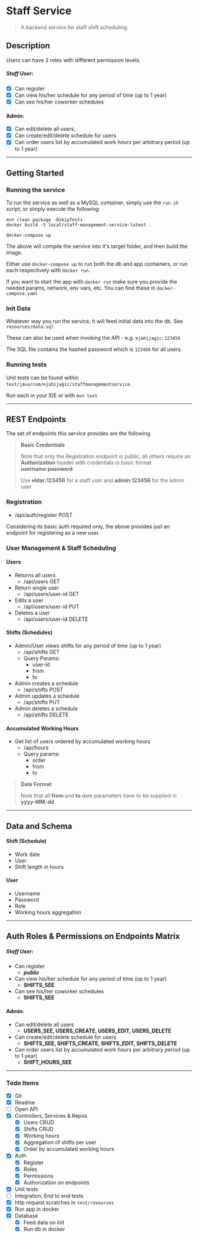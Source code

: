 # Staff Service
> A backend service for staff shift scheduling.

## Description

Users can have 2 roles with different permission levels.

##### Staff User:
* [x] Can register
* [x] Can view his/her schedule for any period of time (up to 1 year)
* [x] Can see his/her coworker schedules

#### Admin:
* [x] Can edit/delete all users,
* [x] Can create/edit/delete schedule for users
* [x] Can order users list by accumulated work hours per arbitrary period (up to 1
  year).

--- 

## Getting Started
### Running the service

To run the service as well as a MySQL container, simply use the `run.sh` script,
or simply execute the following:
```
mvn clean package -DskipTests
docker build -t local/staff-management-service:latest .

docker-compose up
```

The above will compile the service into it's target folder, and then build the image.

Either use `docker-compose up` to run both the db and app containers, or run each
respectively with `docker run`.

If you want to start the app with `docker run` make sure you provide the needed
params, network, env vars, etc. You can find these in `docker-compose.yaml`

### Init Data

Whatever way you run the service, it will feed initial data into the db. See
`resources/data.sql`

These can also be used when invoking the API - e.g.
`ejahijagic:123456`

The SQL file contains the hashed password which is `123456` for all users.

### Running tests
Unit tests can be found within `test/java/com/ejahijagic/staffmanagementservice`. 

Run each in your IDE or with `mvn test`

---

## REST Endpoints
The set of endpoints this service provides are the following

> **Basic Credentials**
> 
> Note that only the Registration endpoint is public, all others require an **Authorization** header 
> with credentials in basic format **username:password** 
> 
> Use **eldar:123456** for a staff user
> and **admin:123456** for the admin user



### Registration
* /api/auth/register POST

Considering its basic auth required only, the above provides just
an endpoint for registering as a new user.

### User Management & Staff Scheduling
#### Users
* Returns all users
    * /api/users GET
* Return single user
  * /api/users/user-id GET
* Edits a user
    * /api/users/user-id PUT
* Deletes a user
    * /api/users/user-id DELETE

#### Shifts (Schedules)
* Admin/User views shifts for any period of time (up to 1 year)
    * /api/shifts GET
    * Query Params:
      * user-id
      * from
      * to
* Admin creates a schedule
    * /api/shifts POST
* Admin updates a schedule
    * /api/shifts PUT
* Admin deletes a schedule
    * /api/shifts DELETE

#### Accumulated Working Hours
* Get list of users ordered by accumulated working hours
  * /api/hours
  * Query params:
    * order
    * from
    * to

> **Date Format**
> 
> Note that all **from** and **to** date parameters have to be supplied in **yyyy-MM-dd**

---
## Data and Schema
#### Shift (Schedule)
* Work date
* User
* Shift length in hours

#### User
* Username
* Password
* Role
* Working hours aggregation

---
## Auth Roles & Permissions on Endpoints Matrix
##### Staff User:
* Can register 
  * **_public_**
* Can view his/her schedule for any period of time (up to 1 year) 
  * **SHIFTS_SEE**
* Can see his/her coworker schedules 
  * **SHIFTS_SEE**

#### Admin:
* Can edit/delete all users
  * **USERS_SEE, USERS_CREATE, USERS_EDIT, USERS_DELETE**
* Can create/edit/delete schedule for users 
  * **SHIFTS_SEE, SHIFTS_CREATE, SHIFTS_EDIT, SHIFTS_DELETE**
* Can order users list by accumulated work hours per arbitrary period (up to 1
  year) 
  * **SHIFT_HOURS_SEE**
---
### Todo Items
- [x] Git
- [x] Readme
- [ ] Open API
- [x] Controllers, Services & Repos
  - [x] Users CRUD
  - [x] Shifts CRUD
  - [x] Working hours
  - [x] Aggregation of shifts per user
  - [x] Order by accumulated working hours
- [x] Auth
  - [x] Register
  - [x] Roles
  - [x] Permissions
  - [x] Authorization on endpoints
- [x] Unit tests
- [ ] Integration, End to end tests
- [x] http request scratches in `test/resources`
- [x] Run app in docker
- [x] Database
  - [x] Feed data on init
  - [x] Run db in docker